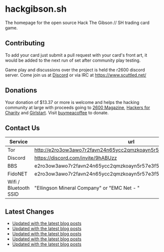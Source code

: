 # hackgibson.sh
The homepage for the open source Hack The Gibson // SH trading card game.


## Contributing

To add your card just submit a pull request with your card's front art, it would be added to the next run of set after community play testing.

Game play and discussions over the project is held the r2600 discord server. Come join us at [Discord](https://discord.com/invite/9hABUzz) or via IRC at https://www.scuttled.net/


## Donations

Your donation of $13.37 or more is welcome and helps the hacking community at large with proceeds going to [2600 Magazine](https://2600.com/), [Hackers for Charity](https://hackersforcharity.org) and [Girlstart](https://girlstart.org).  Visit [buymeacoffee](https://www.buymeacoffee.com/hackgibson.sh) to donate.


## Contact Us

Service | url
-|-
Tor | http://e2ro3ow3awo7r2favn24n65ycc2qmzkoayn5r57e3f56nvjwdcgg32ad.onion
Discord | https://discord.com/invite/9hABUzz
BBS | e2ro3ow3awo7r2favn24n65ycc2qmzkoayn5r57e3f56nvjwdcgg32ad.onion:23
FidoNET | e2ro3ow3awo7r2favn24n65ycc2qmzkoayn5r57e3f56nvjwdcgg32ad.onion:24554
Wifi / Bluetooth SSID | "Ellingson Mineral Company" or "EMC Net - <fidonet address>"

## Latest Changes
<!-- BLOG-POST-LIST:START -->
- [Updated with the latest blog posts](https://github.com/DFW2600/hackgibson.sh/commit/295d934217ccb2c2a2068dd624f6d2a41546432a)
- [Updated with the latest blog posts](https://github.com/DFW2600/hackgibson.sh/commit/7ed066b788ec9140f42258e7c238ac73b2be03a7)
- [Updated with the latest blog posts](https://github.com/DFW2600/hackgibson.sh/commit/2d52797aec4334477d9d87f8fe7c64591b6b4fdb)
- [Updated with the latest blog posts](https://github.com/DFW2600/hackgibson.sh/commit/6786834e641c24849237ba20469b7c85821491e8)
- [Updated with the latest blog posts](https://github.com/DFW2600/hackgibson.sh/commit/ea66a49f736c3fead1ea51e2d83e9f7bcf0f052e)
<!-- BLOG-POST-LIST:END -->
